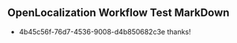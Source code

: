 ## OpenLocalization Workflow Test MarkDown
* 4b45c56f-76d7-4536-9008-d4b850682c3e thanks!

<!--HONumber=Jul16_HO2-->


